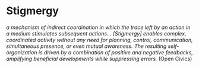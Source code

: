 # Stigmergy

_a mechanism of indirect coordination in which the trace left by an action in a medium stimulates subsequent actions… [Stigmergy] enables complex, coordinated activity without any need for planning, control, communication, simultaneous presence, or even mutual awareness. The resulting self-organization is driven by a combination of positive and negative feedbacks, amplifying beneficial developments while suppressing errors._ (Open Civics)  